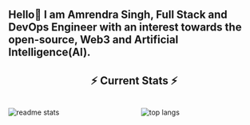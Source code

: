 ## Hello👋 I am Amrendra Singh, Full Stack and DevOps Engineer with an interest towards the open-source, Web3 and Artificial Intelligence(AI).

  <h2 align="center">⚡ Current Stats ⚡</h2>
<br>
<div align=center>
   <img align="left" src="https://github-readme-stats.vercel.app/api?username=i-am-amrendra&show_icons=true&theme=react&rank_icon=github&border_radius=10" alt="readme stats"/>
  <span align="center"><img align="center" align="center" src="https://github-readme-stats.vercel.app/api/top-langs/?username=i-am-amrendra&hide=HTML&langs_count=8&layout=compact&theme=react&border_radius=10&size_weight=0.5&count_weight=0.5&exclude_repo=github-readme-stats" alt="top langs" />
</span>
</div>

  <br/>

<br/><br/>
